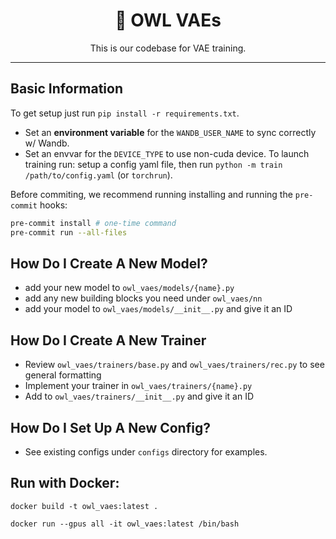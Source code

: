<div align="center">

# 🦉 OWL VAEs

<p align="center">
  This is our codebase for VAE training.
</p>

---

</div>

## Basic Information

To get setup just run `pip install -r requirements.txt`.

- Set an **environment variable** for the `WANDB_USER_NAME` to sync correctly w/ Wandb.
- Set an envvar for the `DEVICE_TYPE` to use non-cuda device.
  To launch training run: setup a config yaml file, then run `python -m train /path/to/config.yaml` (or `torchrun`).

Before commiting, we recommend running installing and running the `pre-commit` hooks:

```bash
pre-commit install # one-time command
pre-commit run --all-files
```

## How Do I Create A New Model?

- add your new model to `owl_vaes/models/{name}.py`
- add any new building blocks you need under `owl_vaes/nn`
- add your model to `owl_vaes/models/__init__.py` and give it an ID

## How Do I Create A New Trainer

- Review `owl_vaes/trainers/base.py` and `owl_vaes/trainers/rec.py` to see general formatting
- Implement your trainer in `owl_vaes/trainers/{name}.py`
- Add to `owl_vaes/trainers/__init__.py` and give it an ID

## How Do I Set Up A New Config?

- See existing configs under `configs` directory for examples.

## Run with Docker:
```
docker build -t owl_vaes:latest .

docker run --gpus all -it owl_vaes:latest /bin/bash
```